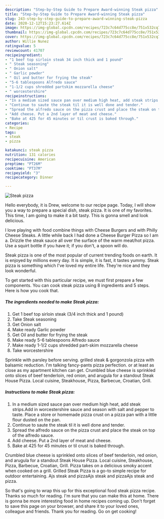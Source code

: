 ```yaml
---
description: "Step-by-Step Guide to Prepare Award-winning Steak pizza"
title: "Step-by-Step Guide to Prepare Award-winning Steak pizza"
slug: 243-step-by-step-guide-to-prepare-award-winning-steak-pizza
date: 2020-12-12T15:23:27.614Z
image: https://img-global.cpcdn.com/recipes/723c7c64d775cc8e/751x532cq70/steak-pizza-recipe-main-photo.jpg
thumbnail: https://img-global.cpcdn.com/recipes/723c7c64d775cc8e/751x532cq70/steak-pizza-recipe-main-photo.jpg
cover: https://img-global.cpcdn.com/recipes/723c7c64d775cc8e/751x532cq70/steak-pizza-recipe-main-photo.jpg
author: Willie Nunez
ratingvalue: 5
reviewcount: 41707
recipeingredient:
- "1 beef top sirloin steak 34 inch thick and 1 pound"
- " Steak seasoning"
- " Onion salt"
- " Garlic powder"
- " Oil and butter for frying the steak"
- "5-6 tablespoons Alfredo sauce"
- "1-1/2 cups shredded partskim mozzarella cheese"
- " worcestershire"
recipeinstructions:
- "In a medium sized sauce pan over medium high heat, add steak strips.Add in worcestershire sauce and season with salt and pepper to taste. Place a store or homemade pizza crust on a pizza pan with a little flour dusted on the pan."
- "Continue to saute the steak til it is well done and tender."
- "Spread the alfredo sauce on the pizza crust and place the steak on top of the alfredo sauce."
- "Add cheese. Put a 2nd layer of meat and cheese."
- "Bake at 425 for 45 minutes or til crust is baked through."
categories:
- Recipe
tags:
- steak
- pizza

katakunci: steak pizza 
nutrition: 131 calories
recipecuisine: American
preptime: "PT26M"
cooktime: "PT37M"
recipeyield: "3"
recipecategory: Dinner

---
```



![Steak pizza](https://img-global.cpcdn.com/recipes/723c7c64d775cc8e/751x532cq70/steak-pizza-recipe-main-photo.jpg)

Hello everybody, it is Drew, welcome to our recipe page. Today, I will show you a way to prepare a special dish, steak pizza. It is one of my favorites. This time, I am going to make it a bit tasty. This is gonna smell and look delicious.

I love playing with food combine things with Cheese Burgers and with Philly Cheese Steaks. A little while back I had done a Cheese Burger Pizza so I am a. Drizzle the steak sauce all over the surface of the warm meat/hot pizza. Use a squirt bottle if you have it; if you don&#39;t, a spoon will do.

Steak pizza is one of the most popular of current trending foods on earth. It is enjoyed by millions every day. It is simple, it is fast, it tastes yummy. Steak pizza is something which I've loved my entire life. They're nice and they look wonderful.


To get started with this particular recipe, we must first prepare a few components. You can cook steak pizza using 8 ingredients and 5 steps. Here is how you cook that.

<!--inarticleads1-->

##### The ingredients needed to make Steak pizza:

1. Get 1 beef top sirloin steak (3/4 inch thick and 1 pound)
1. Take  Steak seasoning
1. Get  Onion salt
1. Make ready  Garlic powder
1. Get  Oil and butter for frying the steak
1. Make ready 5-6 tablespoons Alfredo sauce
1. Make ready 1-1/2 cups shredded part-skim mozzarella cheese
1. Take  worcestershire


Sprinkle with parsley before serving. grilled steak &amp; gorgonzola pizza with balsamic reduction. I&#39;m talking fancy-pants pizza perfection. or at least as close as my apartment kitchen can get. Crumbled blue cheese is sprinkled onto slices of beef tenderloin, red onion, and arugula for a standout Steak House Pizza. Local cuisine, Steakhouse, Pizza, Barbecue, Croatian, Grill. 

<!--inarticleads2-->

##### Instructions to make Steak pizza:

1. In a medium sized sauce pan over medium high heat, add steak strips.Add in worcestershire sauce and season with salt and pepper to taste. Place a store or homemade pizza crust on a pizza pan with a little flour dusted on the pan.
1. Continue to saute the steak til it is well done and tender.
1. Spread the alfredo sauce on the pizza crust and place the steak on top of the alfredo sauce.
1. Add cheese. Put a 2nd layer of meat and cheese.
1. Bake at 425 for 45 minutes or til crust is baked through.


Crumbled blue cheese is sprinkled onto slices of beef tenderloin, red onion, and arugula for a standout Steak House Pizza. Local cuisine, Steakhouse, Pizza, Barbecue, Croatian, Grill. Pizza takes on a delicious smoky accent when cooked on a grill. Grilled Steak Pizza is a go-to simple recipe for outdoor entertaining. Ajs steak and pizzaAjs steak and pizzaAjs steak and pizza. 

So that's going to wrap this up for this exceptional food steak pizza recipe. Thanks so much for reading. I'm sure that you can make this at home. There is gonna be more interesting food in home recipes coming up. Don't forget to save this page on your browser, and share it to your loved ones, colleague and friends. Thank you for reading. Go on get cooking!
